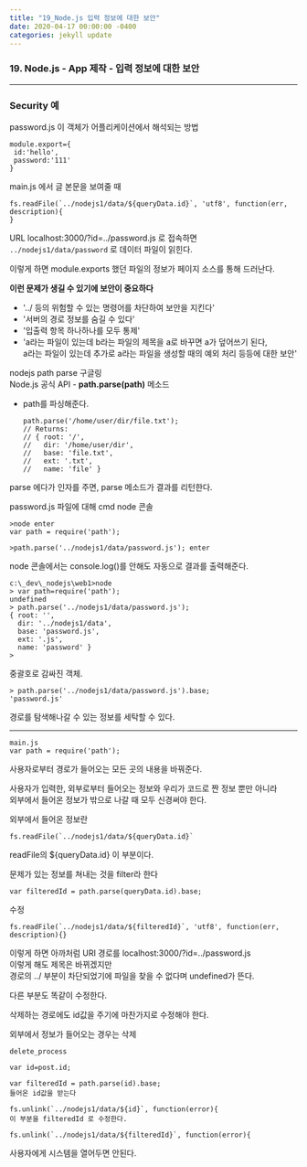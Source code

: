 ```yaml
---
title: "19_Node.js 입력 정보에 대한 보안"
date: 2020-04-17 00:00:00 -0400
categories: jekyll update
---
```


### 19. Node.js - App 제작 - 입력 정보에 대한 보안

---

### Security 예

password.js 이 객체가 어플리케이션에서 해석되는 방법

    module.export={
     id:'hello',
     password:'111'
    }

main.js 에서 글 본문을 보여줄 때

    fs.readFile(`../nodejs1/data/${queryData.id}`, 'utf8', function(err, description){
    }

URL localhost:3000/?id=../password.js 로 접속하면
`../nodejs1/data/password` 로 데이터 파일이 읽힌다.

이렇게 하면 module.exports 했던 파일의 정보가 페이지 소스를 통해 드러난다.

__이런 문제가 생길 수 있기에 보안이 중요하다__

- '../ 등의 위험할 수 있는 명령어를 차단하여 보안을 지킨다'
- '서버의 경로 정보를 숨길 수 있다'
- '입출력 항목 하나하나를 모두 통제'
- 'a라는 파일이 있는데 b라는 파일의 제목을 a로 바꾸면 a가 덮어쓰기 된다,<br>
a라는 파일이 있는데 추가로 a라는 파일을 생성할 때의 예외 처리 등등에 대한 보안'

nodejs path parse 구글링<br>
Node.js 공식 API - **path.parse(path)** 메소드

- path를 파싱해준다.

      path.parse('/home/user/dir/file.txt');
      // Returns:
      // { root: '/',
      //   dir: '/home/user/dir',
      //   base: 'file.txt',
      //   ext: '.txt',
      //   name: 'file' }

parse 에다가 인자를 주면, parse 메소드가 결과를 리턴한다.

password.js 파일에 대해
cmd node 콘솔

    >node enter
    var path = require('path');

    >path.parse('../nodejs1/data/password.js'); enter

node 콘솔에서는 console.log()를 안해도 자동으로 결과를 출력해준다.

    c:\_dev\_nodejs\web1>node
    > var path=require('path');
    undefined
    > path.parse('../nodejs1/data/password.js');
    { root: '',
      dir: '../nodejs1/data',
      base: 'password.js',
      ext: '.js',
      name: 'password' }
    >   

중괄호로 감싸진 객체.

    > path.parse('../nodejs1/data/password.js').base;
    'password.js'
    
경로를 탐색해나갈 수 있는 정보를 세탁할 수 있다.

---

    main.js
    var path = require('path');
    
사용자로부터 경로가 들어오는 모든 곳의 내용을 바꿔준다.

사용자가 입력한, 외부로부터 들어오는 정보와 우리가 코드로 짠 정보 뿐만 아니라<br>
외부에서 들어온 정보가 밖으로 나갈 때 모두 신경써야 한다.

외부에서 들어온 정보란

    fs.readFile(`../nodejs1/data/${queryData.id}`

readFile의 ${queryData.id} 이 부분이다.

문제가 있는 정보를 쳐내는 것을 filter라 한다

    var filteredId = path.parse(queryData.id).base;

수정

    fs.readFile(`../nodejs1/data/${filteredId}`, 'utf8', function(err, description){}

이렇게 하면 아까처럼 URI 경로를 localhost:3000/?id=../password.js<br>
이렇게 해도 제목은 바뀌겠지만<br>
경로의 ../ 부분이 차단되었기에 파일을 찾을 수 없다며 undefined가 뜬다.

다른 부분도 똑같이 수정한다.

삭제하는 경로에도 id값을 주기에 마찬가지로 수정해야 한다.

외부에서 정보가 들어오는 경우는 삭제

    delete_process

    var id=post.id;

    var filteredId = path.parse(id).base;
    들어온 id값을 받는다

    fs.unlink(`../nodejs1/data/${id}`, function(error){
    이 부분을 filteredId 로 수정한다.

    fs.unlink(`../nodejs1/data/${filteredId}`, function(error){

사용자에게 시스템을 열어두면 안된다.
